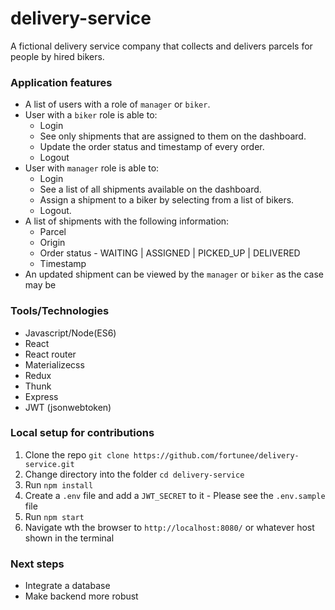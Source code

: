 # delivery-service
A fictional delivery service company that collects and delivers parcels for people by hired bikers.

### Application features

- A list of users with a role of `manager` or `biker`.
- User with a `biker` role is able to:
    - Login
    - See only shipments that are assigned to them on the dashboard.
    - Update the order status and timestamp of every order.
    - Logout
- User with `manager` role is able to:
    - Login
    - See a list of all shipments available on the dashboard.
    - Assign a shipment to a biker by selecting from a list of bikers.
    - Logout.
- A list of shipments with the following information:
    - Parcel
    - Origin
    - Order status  - WAITING | ASSIGNED | PICKED_UP | DELIVERED
    - Timestamp
- An updated shipment can be viewed by the `manager` or `biker` as the case may be

### Tools/Technologies

- Javascript/Node(ES6)
- React
- React router
- Materializecss
- Redux
- Thunk
- Express
- JWT (jsonwebtoken)

### Local setup for contributions

1. Clone the repo `git clone https://github.com/fortunee/delivery-service.git`
2. Change directory into the folder `cd delivery-service`
3. Run `npm install`
4. Create a `.env` file and add a `JWT_SECRET` to it - Please see the `.env.sample` file
5. Run `npm start`
6. Navigate wth the browser to `http://localhost:8080/` or whatever host shown in the terminal

### Next steps
- Integrate a database
- Make backend more robust

